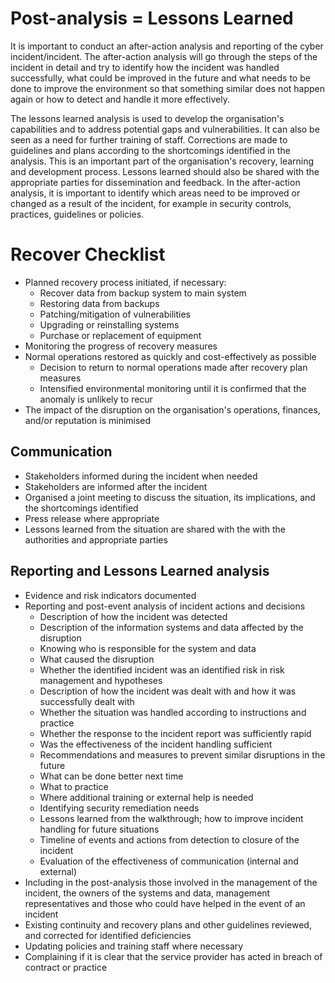 # Post-analysis = Lessons Learned
It is important to conduct an after-action analysis and reporting of the cyber incident/incident. The after-action
analysis will go through the steps of the incident in detail and try to identify how the incident was handled successfully, what could be improved in the future and what needs to be done to improve the environment so that something similar does not happen again or how to detect and handle it more effectively.

The lessons learned analysis is used to develop the organisation's capabilities and to address potential gaps and
vulnerabilities. It can also be seen as a need for further training of staff. Corrections are made to guidelines and
plans according to the shortcomings identified in the analysis. This is an important part of the organisation's recovery, learning and development process. Lessons learned should also be shared with the appropriate parties
for dissemination and feedback. In the after-action analysis, it is important to identify which areas need to be
improved or changed as a result of the incident, for example in security controls, practices, guidelines or policies.

# Recover Checklist
* Planned recovery process initiated, if necessary: 
     * Recover data from backup system to main system
     * Restoring data from backups
     * Patching/mitigation of vulnerabilities
     * Upgrading or reinstalling systems
     * Purchase or replacement of equipment
* Monitoring the progress of recovery measures
* Normal operations restored as quickly and cost-effectively as possible
     * Decision to return to normal operations made after recovery plan measures
     * Intensified environmental monitoring until it is confirmed that the anomaly is unlikely to recur
* The impact of the disruption on the organisation's operations, finances, and/or reputation is minimised

## Communication
* Stakeholders informed during the incident when needed
* Stakeholders are informed after the incident
* Organised a joint meeting to discuss the situation, its implications, and the shortcomings identified
* Press release where appropriate
* Lessons learned from the situation are shared with the with the authorities and appropriate parties

## Reporting and Lessons Learned analysis
* Evidence and risk indicators documented
* Reporting and post-event analysis of incident actions and decisions 
     * Description of how the incident was detected
     * Description of the information systems and data affected by the disruption
     * Knowing who is responsible for the system and data
     * What caused the disruption
     * Whether the identified incident was an identified risk in risk management and hypotheses
     * Description of how the incident was dealt with and how it was successfully dealt with
     * Whether the situation was handled according to instructions and practice
     * Whether the response to the incident report was sufficiently rapid
     * Was the effectiveness of the incident handling sufficient
     * Recommendations and measures to prevent similar disruptions in the future
     * What can be done better next time
     * What to practice
     * Where additional training or external help is needed
     * Identifying security remediation needs
     * Lessons learned from the walkthrough; how to improve incident handling for future situations
     * Timeline of events and actions from detection to closure of the incident
     * Evaluation of the effectiveness of communication (internal and external)
* Including in the post-analysis those involved in the management of the incident, the owners of the systems and
data, management representatives and those who could have helped in the event of an incident
* Existing continuity and recovery plans and other guidelines reviewed, and corrected for identified deficiencies
* Updating policies and training staff where necessary
* Complaining if it is clear that the service provider has acted in breach of contract or practice

